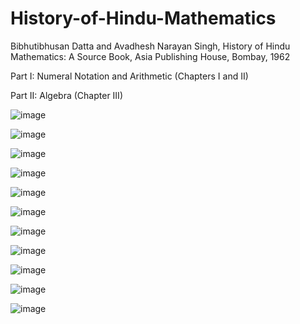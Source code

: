# History-of-Hindu-Mathematics

Bibhutibhusan Datta and Avadhesh Narayan Singh, History of Hindu Mathematics: A Source Book, Asia Publishing House, Bombay, 1962

Part I: Numeral Notation and Arithmetic (Chapters I and II)

Part II: Algebra (Chapter III)

![image](https://github.com/user-attachments/assets/2ea21c63-7a49-4d47-bf50-342b50112191)

![image](https://github.com/user-attachments/assets/0b9c606e-348b-4e81-bca7-7cf6382eaa45)

![image](https://github.com/user-attachments/assets/918c85b8-e5c0-4293-8c4f-7ec97d98261a)

![image](https://github.com/user-attachments/assets/057b7fe3-8ae3-46d5-a2e4-717609c484f0)

![image](https://github.com/user-attachments/assets/a1536c03-2aa3-474b-82df-9e1d8daacd4f)

![image](https://github.com/user-attachments/assets/814e6a40-42b4-468e-8acc-657500442eda)

![image](https://github.com/user-attachments/assets/e49fc691-a0f9-46db-9ba9-85cfb4b0e254)

![image](https://github.com/user-attachments/assets/379d3e8a-9960-481b-ae9b-2abeb918eaef)

![image](https://github.com/user-attachments/assets/2b23fff2-c550-4c12-8f29-7e01ea9f99b2)

![image](https://github.com/user-attachments/assets/8f0fcfb3-c965-4336-a6b9-eb82e82bf899)

![image](https://github.com/user-attachments/assets/38bd0b1a-89cd-42fb-8bd9-5e8ae4eb8b6d)

